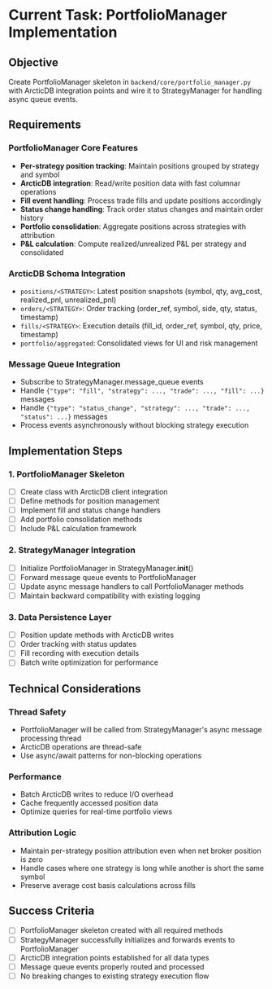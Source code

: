 # Current Task: PortfolioManager Implementation

## Objective
Create PortfolioManager skeleton in `backend/core/portfolio_manager.py` with ArcticDB integration points and wire it to StrategyManager for handling async queue events.

## Requirements

### PortfolioManager Core Features
- **Per-strategy position tracking**: Maintain positions grouped by strategy and symbol
- **ArcticDB integration**: Read/write position data with fast columnar operations
- **Fill event handling**: Process trade fills and update positions accordingly
- **Status change handling**: Track order status changes and maintain order history
- **Portfolio consolidation**: Aggregate positions across strategies with attribution
- **P&L calculation**: Compute realized/unrealized P&L per strategy and consolidated

### ArcticDB Schema Integration
- `positions/<STRATEGY>`: Latest position snapshots (symbol, qty, avg_cost, realized_pnl, unrealized_pnl)
- `orders/<STRATEGY>`: Order tracking (order_ref, symbol, side, qty, status, timestamp)
- `fills/<STRATEGY>`: Execution details (fill_id, order_ref, symbol, qty, price, timestamp)
- `portfolio/aggregated`: Consolidated views for UI and risk management

### Message Queue Integration
- Subscribe to StrategyManager.message_queue events
- Handle `{"type": "fill", "strategy": ..., "trade": ..., "fill": ...}` messages
- Handle `{"type": "status_change", "strategy": ..., "trade": ..., "status": ...}` messages
- Process events asynchronously without blocking strategy execution

## Implementation Steps

### 1. PortfolioManager Skeleton
- [ ] Create class with ArcticDB client integration
- [ ] Define methods for position management
- [ ] Implement fill and status change handlers
- [ ] Add portfolio consolidation methods
- [ ] Include P&L calculation framework

### 2. StrategyManager Integration
- [ ] Initialize PortfolioManager in StrategyManager.__init__()
- [ ] Forward message queue events to PortfolioManager
- [ ] Update async message handlers to call PortfolioManager methods
- [ ] Maintain backward compatibility with existing logging

### 3. Data Persistence Layer
- [ ] Position update methods with ArcticDB writes
- [ ] Order tracking with status updates
- [ ] Fill recording with execution details
- [ ] Batch write optimization for performance

## Technical Considerations

### Thread Safety
- PortfolioManager will be called from StrategyManager's async message processing thread
- ArcticDB operations are thread-safe
- Use async/await patterns for non-blocking operations

### Performance
- Batch ArcticDB writes to reduce I/O overhead
- Cache frequently accessed position data
- Optimize queries for real-time portfolio views

### Attribution Logic
- Maintain per-strategy position attribution even when net broker position is zero
- Handle cases where one strategy is long while another is short the same symbol
- Preserve average cost basis calculations across fills

## Success Criteria
- [ ] PortfolioManager skeleton created with all required methods
- [ ] StrategyManager successfully initializes and forwards events to PortfolioManager
- [ ] ArcticDB integration points established for all data types
- [ ] Message queue events properly routed and processed
- [ ] No breaking changes to existing strategy execution flow
